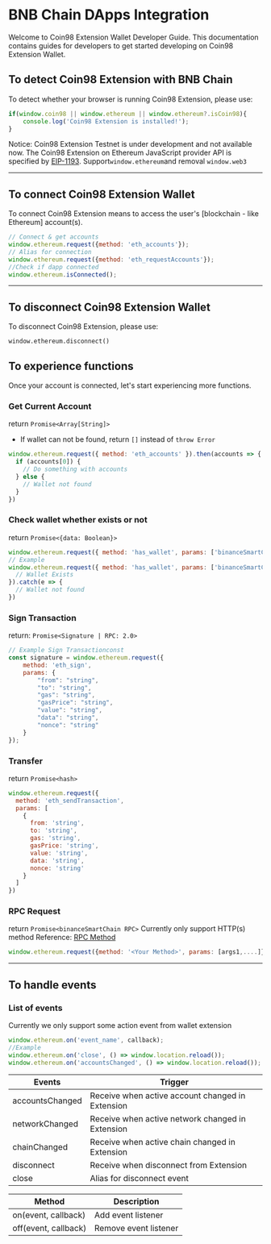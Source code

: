 # BNB Chain DApps Integration

Welcome to Coin98 Extension Wallet Developer Guide. This documentation contains guides for developers to get started developing on Coin98 Extension Wallet.‌

## To detect Coin98 Extension with BNB Chain

To detect whether your browser is running Coin98 Extension, please use:

```javascript
if(window.coin98 || window.ethereum || window.ethereum?.isCoin98){
    console.log('Coin98 Extension is installed!');
}
```

Notice: Coin98 Extension Testnet is under development and not available now. The Coin98 Extension on Ethereum JavaScript provider API is specified by [EIP-1193](https://eips.ethereum.org/EIPS/eip-1193). Support`window.ethereum`and removal `window.web3`

***

## To connect Coin98 Extension Wallet

To connect Coin98 Extension means to access the user's \[blockchain - like Ethereum] account(s).

```javascript
// Connect & get accounts
window.ethereum.request({method: 'eth_accounts'});
// Alias for connection
window.ethereum.request({method: 'eth_requestAccounts'});​
//Check if dapp connected
window.ethereum.isConnected();
```

***

## To disconnect Coin98 Extension Wallet

To disconnect Coin98 Extension, please use:

```
window.ethereum.disconnect()
```

## To experience functions

Once your account is connected, let's start experiencing more functions.‌

### Get Current Account

return `Promise<Array[String]>`

* If wallet can not be found, return `[]` instead of `throw Error`

```javascript
window.ethereum.request({ method: 'eth_accounts' }).then(accounts => {
  if (accounts[0]) {
    // Do something with accounts
  } else {
    // Wallet not found
  }
})
```

### Check wallet whether exists or not

return `Promise<{data: Boolean}>`

```javascript
window.ethereum.request({ method: 'has_wallet', params: ['binanceSmartChain']})
// Example
window.ethereum.request({ method: 'has_wallet', params: ['binanceSmartChain'] }).then(() => {
  // Wallet Exists
}).catch(e => { 
  // Wallet not found
})
```

### Sign Transaction

return: `Promise<Signature | RPC: 2.0>`

```javascript
// Example Sign Transactionconst
const signature = window.ethereum.request({
    method: 'eth_sign',
    params: {
        "from": "string",
        "to": "string",
        "gas": "string",
        "gasPrice": "string",
        "value": "string",
        "data": "string",
        "nonce": "string"
    }
});
```

### Transfer

return `Promise<hash>`

```javascript
window.ethereum.request({
  method: 'eth_sendTransaction',
  params: [
    {
      from: 'string',
      to: 'string',
      gas: 'string',
      gasPrice: 'string',
      value: 'string',
      data: 'string',
      nonce: 'string'
    }
  ]
})
```

### RPC Request

return `Promise<binanceSmartChain RPC>` Currently only support HTTP(s) method Reference: [RPC Method](https://docs.binance.org/smart-chain/developer/rpc.html#json-rpc-methods)

```javascript
window.ethereum.request({method: '<Your Method>', params: [args1,....]})
```

***

## To handle events

### List of events

Currently we only support some action event from wallet extension

```javascript
window.ethereum.on('event_name', callback);
​//Example
window.ethereum.on('close', () => window.location.reload());
window.ethereum.on('accountsChanged', () => window.location.reload());
```

| Events          | Trigger                                          |
| --------------- | ------------------------------------------------ |
| accountsChanged | Receive when active account changed in Extension |
| networkChanged  | Receive when active network changed in Extension |
| chainChanged    | Receive when active chain changed in Extension   |
| disconnect      | Receive when disconnect from Extension           |
| close           | Alias for disconnect event                       |

| Method               | Description           |
| -------------------- | --------------------- |
| on(event, callback)  | Add event listener    |
| off(event, callback) | Remove event listener |
